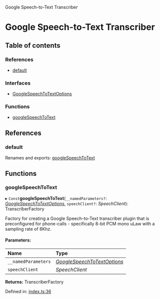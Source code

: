 Google Speech-to-Text Transcriber

# Google Speech-to-Text Transcriber

## Table of contents

### References

- [default](README.md#default)

### Interfaces

- [GoogleSpeechToTextOptions](interfaces/googlespeechtotextoptions.md)

### Functions

- [googleSpeechToText](README.md#googlespeechtotext)

## References

### default

Renames and exports: [googleSpeechToText](README.md#googlespeechtotext)

## Functions

### googleSpeechToText

▸ `Const`**googleSpeechToText**(`__namedParameters?`: [*GoogleSpeechToTextOptions*](interfaces/googlespeechtotextoptions.md), `speechClient?`: *SpeechClient*): TranscriberFactory

Factory for creating a Google Speech-to-Text transcriber plugin that is preconfigured for
phone-calls - specifically 8-bit PCM mono uLaw with a sampling rate of 8Khz.

#### Parameters:

Name | Type |
:------ | :------ |
`__namedParameters` | [*GoogleSpeechToTextOptions*](interfaces/googlespeechtotextoptions.md) |
`speechClient` | *SpeechClient* |

**Returns:** TranscriberFactory

Defined in: [index.ts:36](https://github.com/SketchingDev/ivr-tester/blob/1995f17/packages/transcriber-google-speech-to-text/src/index.ts#L36)

